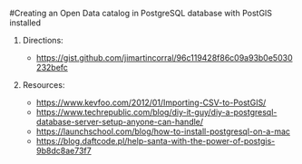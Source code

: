 #Creating an Open Data catalog in PostgreSQL database with PostGIS installed

1. Directions:
    - https://gist.github.com/jimartincorral/96c119428f86c09a93b0e5030232befc
    
2. Resources:
    - https://www.kevfoo.com/2012/01/Importing-CSV-to-PostGIS/
    - https://www.techrepublic.com/blog/diy-it-guy/diy-a-postgresql-database-server-setup-anyone-can-handle/
    - https://launchschool.com/blog/how-to-install-postgresql-on-a-mac
    - https://blog.daftcode.pl/help-santa-with-the-power-of-postgis-9b8dc8ae73f7

